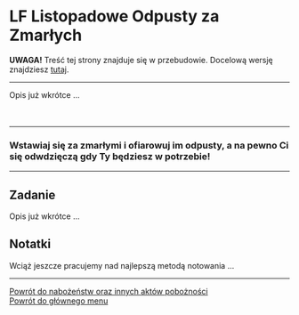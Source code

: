 # <span class="status status-list"><span class="status status-worship">LF</span> Listopadowe Odpusty za Zmarłych</span>
**UWAGA!** Treść tej strony znajduje się w przebudowie. Docelową wersję znajdziesz [tutaj](nowy_index.md).

---
Opis już wkrótce ...
<br />
<br />
<br />

---
### Wstawiaj się za zmarłymi i ofiarowuj im odpusty, a na pewno Ci się odwdzięczą gdy Ty będziesz w potrzebie!

---
## Zadanie
Opis już wkrótce ...
## Notatki
Wciąż jeszcze pracujemy nad najlepszą metodą notowania ...

---
[Powrót do nabożeństw oraz innych aktów pobożności](jak_uczestniczyc_w_nabozenstwach_oraz_inne_akty_poboznosci_ex.md)  
[Powrót do głównego menu](index_ex.md)
